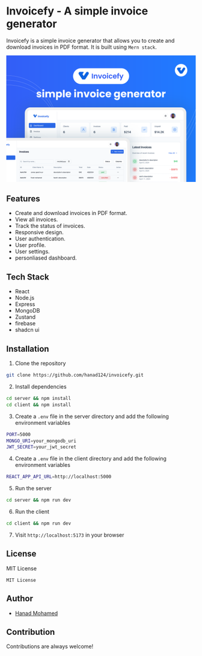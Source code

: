 # Invoicefy - A simple invoice generator

Invoicefy is a simple invoice generator that allows you to create and download invoices in PDF format. It is built using `Mern stack`.

![Portfolio Preview](./client/public/Thumbnail.svg)

## Features

- Create and download invoices in PDF format.
- View all invoices.
- Track the status of invoices.
- Responsive design.
- User authentication.
- User profile.
- User settings.
- personliased dashboard.

## Tech Stack

- React
- Node.js
- Express
- MongoDB
- Zustand
- firebase
- shadcn ui

## Installation

1. Clone the repository

```bash
git clone https://github.com/hanad124/invoicefy.git
```

2. Install dependencies

```bash
cd server && npm install
cd client && npm install
```

3. Create a `.env` file in the server directory and add the following environment variables

```bash
PORT=5000
MONGO_URI=your_mongodb_uri
JWT_SECRET=your_jwt_secret
```

4. Create a `.env` file in the client directory and add the following environment variables

```bash
REACT_APP_API_URL=http://localhost:5000
```

5. Run the server

```bash
cd server && npm run dev
```

6. Run the client

```bash
cd client && npm run dev
```

7. Visit `http://localhost:5173` in your browser

## License

MIT License

```
MIT License

```

## Author

- [Hanad Mohamed](https://github.com/hanad124)

<!-- contribution -->

## Contribution

Contributions are always welcome!
